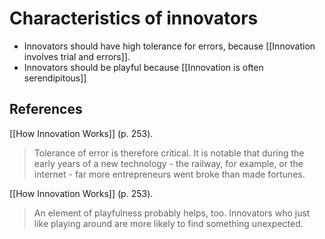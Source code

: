 # Characteristics of innovators
- Innovators should have high tolerance for errors, because [[Innovation involves trial and errors]].
- Innovators should be playful because [[Innovation is often serendipitous]]

## References
[[How Innovation Works]] (p. 253).
> Tolerance of error is therefore critical. It is notable that during the early years of a new technology - the railway, for example, or the internet - far more entrepreneurs went broke than made fortunes.

[[How Innovation Works]] (p. 253).
> An element of playfulness probably helps, too. Innovators who just like playing around are more likely to find something unexpected.

<!-- #evergreen -->

<!-- {BearID:BC43A144-185C-4A06-A44A-484D6C30503F-70221-0000058BF0581007} -->
